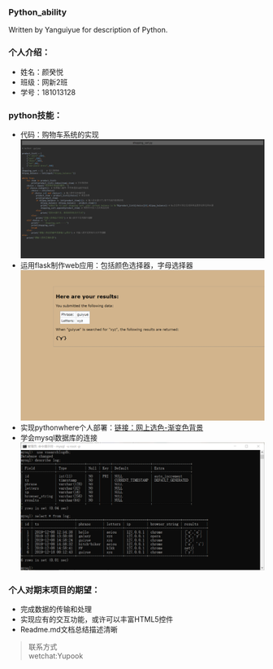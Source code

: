 ### **Python_ability**
Written by Yanguiyue for description of Python.

### **个人介绍**：
* 姓名：颜癸悦
* 班级：网新2班
* 学号：181013128

### **python技能**：
* 代码：购物车系统的实现![shopping](https://raw.githubusercontent.com/guiyueYan/guiyueYan/master/shopping-cart.png)
* 运用flask制作web应用：包括颜色选择器，字母选择器![字母选择器](https://raw.githubusercontent.com/guiyueYan/guiyueYan/master/%E5%AD%97%E6%AF%8D%E9%80%89%E6%8B%A9%E5%99%A8.png)
* 实现pythonwhere个人部署：[链接：网上选色-渐变色背景](http://yuian.pythonanywhere.com/entry)
* 学会mysql数据库的连接![cmd](https://raw.githubusercontent.com/guiyueYan/guiyueYan/master/%E6%95%B0%E6%8D%AE%E5%BA%93.png)

### **个人对期末项目的期望**：
* 完成数据的传输和处理
* 实现应有的交互功能，或许可以丰富HTML5控件
* Readme.md文档总结描述清晰

> 联系方式  
wetchat:Yupook

